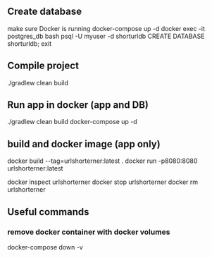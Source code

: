 ## Create database

make sure Docker is running
docker-compose up -d
docker exec -it postgres_db bash
psql -U myuser -d shorturldb
CREATE DATABASE shorturldb;
exit

## Compile project

./gradlew clean build

## Run app in docker (app and DB)

./gradlew clean build
docker-compose up -d

## build and docker image (app only)

docker build --tag=urlshorterner:latest .
docker run -p8080:8080 urlshorterner:latest

docker inspect urlshorterner
docker stop urlshorterner
docker rm urlshorterner


## Useful commands
### remove docker container with docker volumes

docker-compose down -v

